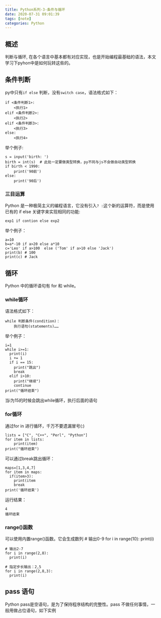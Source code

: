 ```yaml
---
title: Python系列-3-条件与循环
date: 2020-07-31 09:01:39
tags: [note]
categories: Python
---
```

## 概述
判断与循环, 在各个语言中基本都有对应实现，也是开始编程最基础的语法，本文学习下pyhon中是如何玩转这些的。

<!-- more -->

## 条件判断
py中只有`if else` 判断，没有`switch case`，语法格式如下：

    if <条件判断1>:
        <执行1>
    elif <条件判断2>:
        <执行2>
    elif <条件判断3>:
        <执行3>
    else:
        <执行4>
举个例子:

    s = input('birth: ')
    birth = int(s)  # 此处一定要做类型转换，py不同与js不会做自动类型转换
    if birth < 1990:
        print('90前')
    else:
        print('90后')

### 三目运算       
Python 是一种极简主义的编程语言，它没有引入`? :`这个新的运算符，而是使用已有的 if else 关键字来实现相同的功能:

    exp1 if contion else exp2

举个例子：

    a=10
    b=a*-10 if a>20 else a*10
    c='Leo' if a>100  else ('Tom' if a>10 else 'Jack')
    print(b) # 100
    print(c) # Jack

## 循环
Python 中的循环语句有 for 和 while。

### while循环
语法格式如下：

    while 判断条件(condition)：
        执行语句(statements)……

举个例子：

    i=1
    while i>=1:
      print(i)
      i += 1
      if i == 15:
        print("跳出")
        break
      elif i>10:
        print("继续")
        continue
    print("循环结束")

当i为15的时候会跳出while循环，执行后面的语句

### for循环
通过for in 进行循环，千万不要遗漏冒号(:)

    lists = ["C", "C++", "Perl", "Python"] 
    for item in lists:
        print(item)
    print("循环结束")

可以通过break跳出循环：

    maps=[1,3,4,7]
    for item in maps:
      if(item>3):
        print(item
        break
    print('循环结束')

运行结果：
   
    4
    循环结束

### range()函数
可以使用内置range()函数。它会生成数列
    # 输出0-9
    for i in range(10):
      print(i)

    # 输出2-7
    for i in range(2,8):
      print(i)
    
    # 指定步长输出：2,5
    for i in range(2,8,3):
      print(i)
## pass 语句

Python pass是空语句，是为了保持程序结构的完整性。pass 不做任何事情，一般用做占位语句，如下实例

